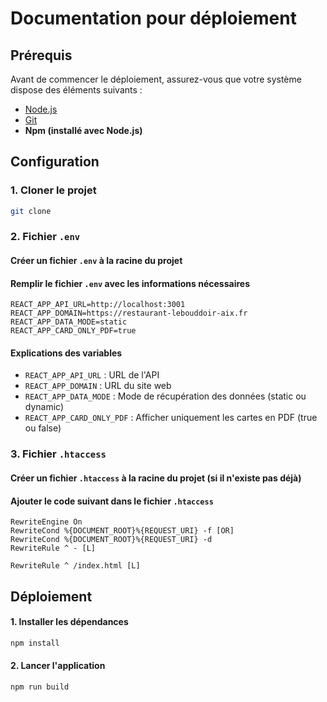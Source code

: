 # Documentation pour déploiement

## Prérequis
Avant de commencer le déploiement, assurez-vous que votre système dispose des éléments suivants :

- [Node.js](https://nodejs.org/en/)
- [Git](https://git-scm.com/)
- **Npm (installé avec Node.js)**

## Configuration
### 1. Cloner le projet
```bash
git clone 
```
###
### 2. Fichier `.env`
#### Créer un fichier `.env` à la racine du projet
#### Remplir le fichier `.env` avec les informations nécessaires
```env
REACT_APP_API_URL=http://localhost:3001
REACT_APP_DOMAIN=https://restaurant-lebouddoir-aix.fr
REACT_APP_DATA_MODE=static
REACT_APP_CARD_ONLY_PDF=true
```

#### Explications des variables
- `REACT_APP_API_URL` : URL de l'API
- `REACT_APP_DOMAIN` : URL du site web
- `REACT_APP_DATA_MODE` : Mode de récupération des données (static ou dynamic)
- `REACT_APP_CARD_ONLY_PDF` : Afficher uniquement les cartes en PDF (true ou false)

###
### 3. Fichier `.htaccess`
#### Créer un fichier `.htaccess` à la racine du projet (si il n'existe pas déjà)
#### Ajouter le code suivant dans le fichier `.htaccess`

```.htaccess
RewriteEngine On
RewriteCond %{DOCUMENT_ROOT}%{REQUEST_URI} -f [OR]
RewriteCond %{DOCUMENT_ROOT}%{REQUEST_URI} -d
RewriteRule ^ - [L]

RewriteRule ^ /index.html [L]
```

###
## Déploiement
#### 1. Installer les dépendances
```bash
npm install
```

#### 2. Lancer l'application
```bash
npm run build
```